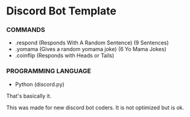 # Discord Bot Template


### COMMANDS
- .respond (Responds With A Random Sentence) (9 Sentences)
- .yomama (Gives a random yomama joke) (6 Yo Mama Jokes)
- .coinflip (Responds with Heads or Tails)


### PROGRAMMING LANGUAGE
- Python (discord.py)

That's basically it.

This was made for new discord bot coders. It is not optimized but is ok.

